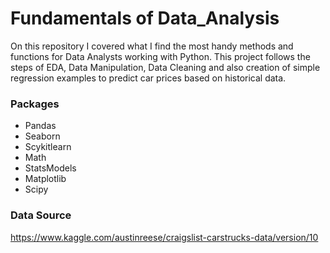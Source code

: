 # Fundamentals of Data_Analysis

On this repository I covered what I find the most handy methods and functions for Data Analysts working with Python. This project follows the steps of EDA, Data Manipulation, Data Cleaning and also creation of simple regression examples to predict car prices based on historical data.


### Packages

- Pandas
- Seaborn
- Scykitlearn
- Math
- StatsModels
- Matplotlib
- Scipy


### Data Source

https://www.kaggle.com/austinreese/craigslist-carstrucks-data/version/10

